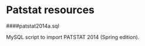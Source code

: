 Patstat resources
=======

####patstat2014a.sql

MySQL script to import PATSTAT 2014 (Spring edition).
